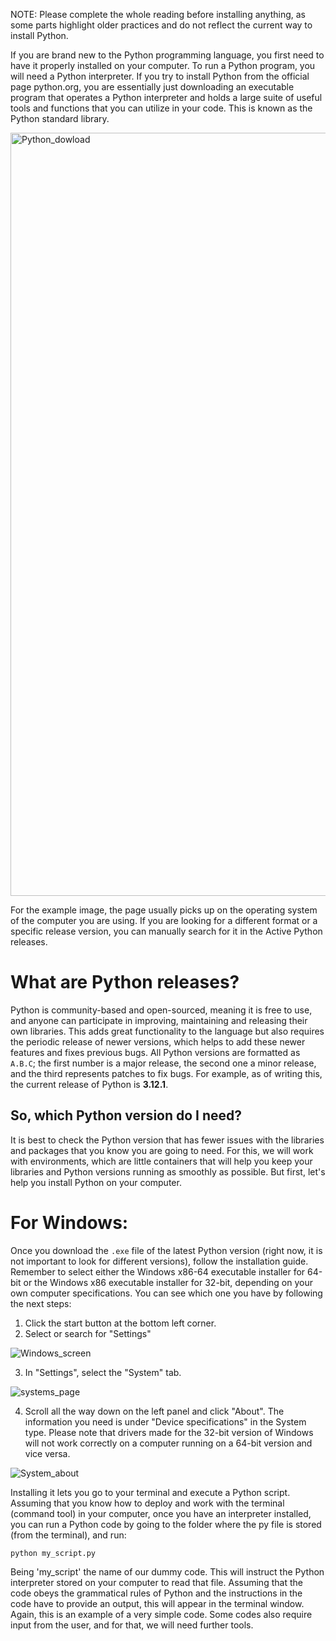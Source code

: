 NOTE: Please complete the whole reading before installing anything, as some parts highlight older practices and do not reflect the current way to install Python.

If you are brand new to the Python programming language, you first need to have it properly installed on your computer. To run a Python program, you will need a Python interpreter. If you try to install Python from the official page python.org, you are essentially just downloading an executable program that operates a Python interpreter and holds a large suite of useful tools and functions that you can utilize in your code. This is known as the Python standard library. 

<img width="1221" alt="Python_dowload" src="https://github.com/mayraberrones94/CCI_technical/assets/35910638/3bf78149-4f7f-4003-8e1e-5304f5a43d47">

For the example image, the page usually picks up on the operating system of the computer you are using. If you are looking for a different format or a specific release version, you can manually search for it in the Active Python releases.

# What are Python releases?

Python is community-based and open-sourced, meaning it is free to use, and anyone can participate in improving, maintaining and releasing their own libraries. This adds great functionality to the language but also requires the periodic release of newer versions, which helps to add these newer features and fixes previous bugs. All Python versions are formatted as `A.B.C`; the first number is a major release, the second one a minor release, and the third represents patches to fix bugs. For example, as of writing this, the current release of Python is **3.12.1**. 

## So, which Python version do I need?

It is best to check the Python version that has fewer issues with the libraries and packages that you know you are going to need. For this, we will work with environments, which are little containers that will help you keep your libraries and Python versions running as smoothly as possible. But first, let's help you install Python on your computer.

# For Windows:

Once you download the `.exe` file of the latest Python version (right now, it is not important to look for different versions), follow the installation guide. Remember to select either the Windows x86-64 executable installer for 64-bit or the Windows x86 executable installer for 32-bit, depending on your own computer specifications. You can see which one you have by following the next steps:

1. Click the start button at the bottom left corner.
2. Select or search for "Settings"

![Windows_screen](https://github.com/mayraberrones94/CCI_technical/assets/35910638/841c2627-4cc9-4752-868b-6e0434b10599)

3. In "Settings", select the "System" tab.

![systems_page](https://github.com/mayraberrones94/CCI_technical/assets/35910638/7f806b9b-41eb-4418-ba89-5023705b162d)

4. Scroll all the way down on the left panel and click "About". The information you need is under "Device specifications" in the System type. Please note that drivers made for the 32-bit version of Windows will not work correctly on a computer running on a 64-bit version and vice versa.

![System_about](https://github.com/mayraberrones94/CCI_technical/assets/35910638/6c24e493-78c0-492e-9552-a10db789aa89)


Installing it lets you go to your terminal and execute a Python script. Assuming that you know how to deploy and work with the terminal (command tool) in your computer, once you have an interpreter installed, you can run a Python code by going to the folder where the py file is stored (from the terminal), and run:

```
python my_script.py
```

Being 'my_script' the name of our dummy code. This will instruct the Python interpreter stored on your computer to read that file. Assuming that the code obeys the grammatical rules of Python and the instructions in the code have to provide an output, this will appear in the terminal window. Again, this is an example of a very simple code. Some codes also require input from the user, and for that, we will need further tools.


## 

